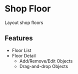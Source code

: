 # Shop Floor
Layout shop floors

## Features
  * Floor List
  * Floor Detail
    * Add/Remove/Edit Objects
    * Drag-and-drop Objects
